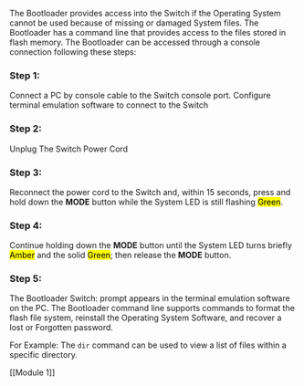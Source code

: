 The Bootloader provides access into the Switch if the Operating System cannot be used because of missing or damaged System files. The Bootloader has a command line that provides access to the files stored in flash memory. The Bootloader can be accessed through a console connection following these steps:

### Step 1:
Connect a PC by console cable to the Switch console port.
Configure terminal emulation software to connect to the Switch

### Step 2:
Unplug The Switch Power Cord

### Step 3:
Reconnect the power cord to the Switch and, within 15 seconds, press and hold down the **MODE** button while the System LED is still flashing <mark class="hltr-green">Green</mark>.

### Step 4:
Continue holding down the **MODE** button until the System LED turns briefly <mark class="hltr-orange">Amber</mark> and the solid <mark class="hltr-green">Green</mark>; then release the **MODE** button.

### Step 5:
The Bootloader Switch: prompt appears in the terminal emulation software on the PC.
The Bootloader command line supports commands to format the flash file system, reinstall the Operating System Software, and recover a lost or Forgotten password.

For Example: The `dir` command can be used to view a list of files within a specific directory.

[[Module 1]]